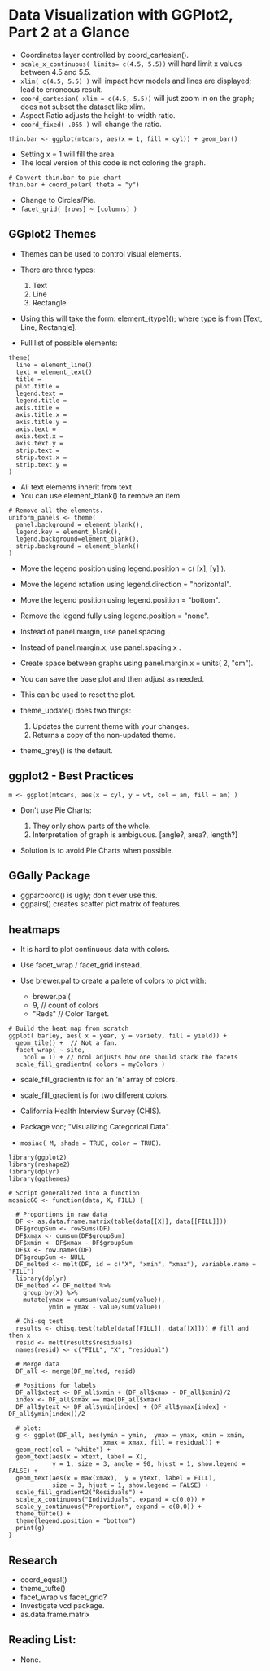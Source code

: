 # Data Visualization with GGPlot2, Part 2 at a Glance

- Coordinates layer controlled by coord_cartesian().
- `scale_x_continuous( limits= c(4.5, 5.5))` will hard limit x values between 4.5 and 5.5.
- `xlim( c(4.5, 5.5) )` will impact how models and lines are displayed; lead to erroneous result.
- `coord_cartesian( xlim = c(4.5, 5.5))` will just zoom in on the graph; does not subset the dataset like xlim.
- Aspect Ratio adjusts the height-to-width ratio.
- `coord_fixed( .055 )` will change the ratio.


```
thin.bar <- ggplot(mtcars, aes(x = 1, fill = cyl)) + geom_bar()
```
- Setting x = 1 will fill the area.
- The local version of this code is not coloring the graph.

```
# Convert thin.bar to pie chart
thin.bar + coord_polar( theta = "y")
```
- Change to Circles/Pie.
- `facet_grid( [rows] ~ [columns] )`


## GGplot2 Themes
- Themes can be used to control visual elements.
- There are three types:
  1. Text
  2. Line
  3. Rectangle

- Using this will take the form: element_{type}(); where type is from [Text, Line, Rectangle].

- Full list of possible elements:
```
theme(
  line = element_line()
  text = element_text()
  title = 
  plot.title =
  legend.text = 
  legend.title =
  axis.title = 
  axis.title.x =
  axis.title.y = 
  axis.text = 
  axis.text.x = 
  axis.text.y = 
  strip.text = 
  strip.text.x = 
  strip.text.y = 
)
```

- All text elements inherit from text
- You can use element_blank() to remove an item.

```
# Remove all the elements.
uniform_panels <- theme(
  panel.background = element_blank(), 
  legend.key = element_blank(), 
  legend.background=element_blank(), 
  strip.background = element_blank()
)
```


- Move the legend position using legend.position = c( [x], [y] ).
- Move the legend rotation using legend.direction = "horizontal".
- Move the legend position using legend.position = "bottom".
- Remove the legend fully  using legend.position = "none".

- Instead of panel.margin, use panel.spacing .
- Instead of panel.margin.x, use panel.spacing.x .

- Create space between graphs using panel.margin.x = units( 2, "cm").
- You can save the base plot and then adjust as needed.
- This can be used to reset the plot.


- theme_update() does two things:
  1. Updates the current theme with your changes.
  2. Returns a copy of the non-updated theme.
- theme_grey() is the default.


## ggplot2 - Best Practices
`m <- ggplot(mtcars, aes(x = cyl, y = wt, col = am, fill = am) ) `

- Don't use Pie Charts:
  1. They only show parts of the whole.
  2. Interpretation of graph is ambiguous. [angle?, area?, length?]

- Solution is to avoid Pie Charts when possible.


## GGally Package

- ggparcoord() is ugly; don't ever use this.
- ggpairs() creates scatter plot matrix of features.


## heatmaps
- It is hard to plot continuous data with colors.
- Use facet_wrap / facet_grid instead.

- Use brewer.pal to create a pallete of colors to plot with:
  + brewer.pal(
  + 9,     // count of colors
  + "Reds" // Color Target.

```
# Build the heat map from scratch
ggplot( barley, aes( x = year, y = variety, fill = yield)) +
  geom_tile() +  // Not a fan.
  facet_wrap( ~ site,
    ncol = 1) + // ncol adjusts how one should stack the facets
  scale_fill_gradientn( colors = myColors )
```

- scale_fill_gradientn is for an 'n' array of colors.
- scale_fill_gradient is for two different colors.


- California Health Interview Survey (CHIS).
- Package vcd; "Visualizing Categorical Data".
- `mosiac( M, shade = TRUE, color = TRUE)`.





```
library(ggplot2)
library(reshape2)
library(dplyr)
library(ggthemes)

# Script generalized into a function
mosaicGG <- function(data, X, FILL) {
  
  # Proportions in raw data
  DF <- as.data.frame.matrix(table(data[[X]], data[[FILL]]))
  DF$groupSum <- rowSums(DF)
  DF$xmax <- cumsum(DF$groupSum)
  DF$xmin <- DF$xmax - DF$groupSum
  DF$X <- row.names(DF)
  DF$groupSum <- NULL
  DF_melted <- melt(DF, id = c("X", "xmin", "xmax"), variable.name = "FILL")
  library(dplyr)
  DF_melted <- DF_melted %>% 
    group_by(X) %>% 
    mutate(ymax = cumsum(value/sum(value)),
           ymin = ymax - value/sum(value))
  
  # Chi-sq test
  results <- chisq.test(table(data[[FILL]], data[[X]])) # fill and then x
  resid <- melt(results$residuals)
  names(resid) <- c("FILL", "X", "residual")

  # Merge data
  DF_all <- merge(DF_melted, resid)
  
  # Positions for labels
  DF_all$xtext <- DF_all$xmin + (DF_all$xmax - DF_all$xmin)/2
  index <- DF_all$xmax == max(DF_all$xmax)
  DF_all$ytext <- DF_all$ymin[index] + (DF_all$ymax[index] - DF_all$ymin[index])/2
  
  # plot:
  g <- ggplot(DF_all, aes(ymin = ymin,  ymax = ymax, xmin = xmin, 
                          xmax = xmax, fill = residual)) + 
  geom_rect(col = "white") +
  geom_text(aes(x = xtext, label = X),
            y = 1, size = 3, angle = 90, hjust = 1, show.legend = FALSE) +
  geom_text(aes(x = max(xmax),  y = ytext, label = FILL),
            size = 3, hjust = 1, show.legend = FALSE) +
  scale_fill_gradient2("Residuals") +
  scale_x_continuous("Individuals", expand = c(0,0)) +
  scale_y_continuous("Proportion", expand = c(0,0)) +
  theme_tufte() +
  theme(legend.position = "bottom")
  print(g)
}
```

## Research
- coord_equal()
- theme_tufte()
- facet_wrap vs facet_grid?
- Investigate vcd package.
- as.data.frame.matrix

## Reading List:
- None.
